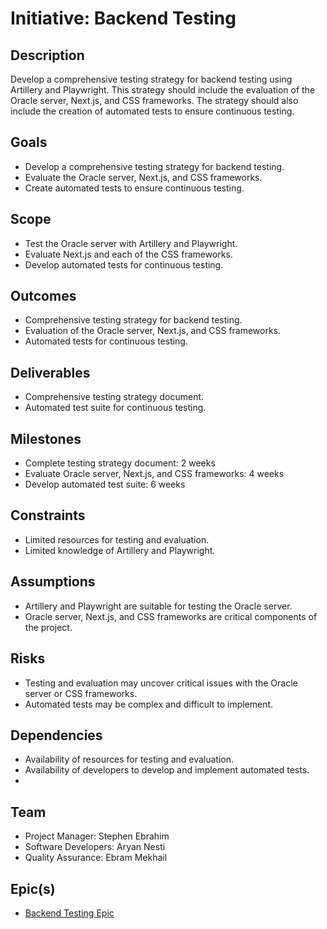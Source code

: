 # Initiative: Backend Testing

## Description
Develop a comprehensive testing strategy for backend testing using Artillery and Playwright. This strategy should include the evaluation of the Oracle server, Next.js, and CSS frameworks. The strategy should also include the creation of automated tests to ensure continuous testing.

## Goals
- Develop a comprehensive testing strategy for backend testing.
- Evaluate the Oracle server, Next.js, and CSS frameworks.
- Create automated tests to ensure continuous testing.

## Scope
- Test the Oracle server with Artillery and Playwright.
- Evaluate Next.js and each of the CSS frameworks.
- Develop automated tests for continuous testing.

## Outcomes
- Comprehensive testing strategy for backend testing.
- Evaluation of the Oracle server, Next.js, and CSS frameworks.
- Automated tests for continuous testing.

## Deliverables
- Comprehensive testing strategy document.
- Automated test suite for continuous testing.

## Milestones
- Complete testing strategy document: 2 weeks
- Evaluate Oracle server, Next.js, and CSS frameworks: 4 weeks
- Develop automated test suite: 6 weeks

## Constraints
- Limited resources for testing and evaluation.
- Limited knowledge of Artillery and Playwright.

## Assumptions
- Artillery and Playwright are suitable for testing the Oracle server.
- Oracle server, Next.js, and CSS frameworks are critical components of the project.

## Risks
- Testing and evaluation may uncover critical issues with the Oracle server or CSS frameworks.
- Automated tests may be complex and difficult to implement.

## Dependencies
- Availability of resources for testing and evaluation.
- Availability of developers to develop and implement automated tests.
- 
## Team

- Project Manager: Stephen Ebrahim
- Software Developers: Aryan Nesti
- Quality Assurance: Ebram Mekhail

## Epic(s)

- [Backend Testing Epic](./epics/backend_testing_epic.md)

